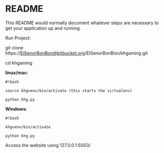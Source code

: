# README #

This README would normally document whatever steps are necessary to get your application up and running.

Run Project:

git clone https://ElSenorBonBon@bitbucket.org/ElSenorBonBon/khgaming.git

cd khgaming

**linux/mac:** 

```
#!bash

source khgvenv/bin/activate (this starts the virtualenv)

python khg.py
```


**Windows:** 

```
#!bash

khgvenv/bin/activate

python khg.py
```




Access the website using 127.0.0.1:5003/